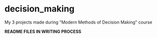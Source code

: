 # decision_making
My 3 projects made during "Modern Methods of Decision Making" course


**README FILES IN WRITING PROCESS**
